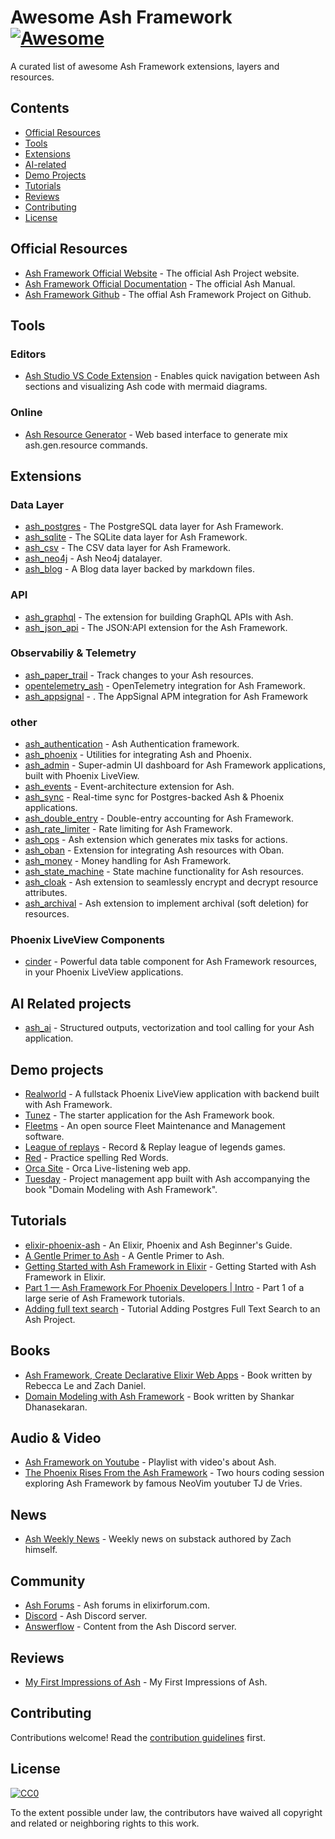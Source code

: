 # Awesome Ash Framework [![Awesome](https://awesome.re/badge.svg)](https://awesome.re)

A curated list of awesome Ash Framework extensions, layers and resources.

## Contents

- [Official Resources](#official-resources)
- [Tools](#tools)
- [Extensions](#extensions)
- [AI-related](#ai-related)
- [Demo Projects](#demo-projects)
- [Tutorials](#tutorials)
- [Reviews](#reviews)
- [Contributing](#contributing)
- [License](#license)

## Official Resources

- [Ash Framework Official Website](https://ash-hq.org/) - The official Ash Project website.
- [Ash Framework Official Documentation](https://hexdocs.pm/ash/readme.html) - The official Ash Manual.
- [Ash Framework Github](https://github.com/ash-project/ash) - The offial Ash Framework Project on Github.

## Tools

### Editors

- [Ash Studio VS Code Extension](https://marketplace.visualstudio.com/items?itemName=ketupia.ash-studio) - Enables quick navigation between Ash sections and visualizing Ash code with mermaid diagrams.

### Online

- [Ash Resource Generator](https://albinkc.github.io/ashgen/) - Web based interface to generate mix ash.gen.resource commands.

## Extensions

### Data Layer

- [ash_postgres](https://github.com/ash-project/ash_postgres) - The PostgreSQL data layer for Ash Framework.
- [ash_sqlite](https://github.com/ash-project/ash_sqlite) - The SQLite data layer for Ash Framework. 
- [ash_csv](https://github.com/ash-project/ash_csv) - The CSV data layer for Ash Framework.
- [ash_neo4j](https://github.com/diffo-dev/ash_neo4j/) - Ash Neo4j datalayer.
- [ash_blog](https://github.com/ash-project/ash_blog) - A Blog data layer backed by markdown files.

### API
- [ash_graphql](https://github.com/ash-project/ash_graphql) - The extension for building GraphQL APIs with Ash.
- [ash_json_api](https://github.com/ash-project/ash_json_api) - The JSON:API extension for the Ash Framework.

### Observabiliy & Telemetry

- [ash_paper_trail](https://github.com/ash-project/ash_paper_trail) - Track changes to your Ash resources.
- [opentelemetry_ash](https://github.com/ash-project/opentelemetry_ash) - OpenTelemetry integration for Ash Framework.
- [ash_appsignal](https://github.com/ash-project/ash_appsignal) - . The AppSignal APM integration for Ash Framework 

### other

- [ash_authentication](https://github.com/team-alembic/ash_authentication) - Ash Authentication framework.
- [ash_phoenix](https://github.com/ash-project/ash_phoenix) - Utilities for integrating Ash and Phoenix.
- [ash_admin](https://github.com/ash-project/ash_admin) - Super-admin UI dashboard for Ash Framework applications, built with Phoenix LiveView. 
- [ash_events](https://github.com/ash-project/ash_events) - Event-architecture extension for Ash. 
- [ash_sync](https://github.com/ash-project/ash_sync) - Real-time sync for Postgres-backed Ash & Phoenix applications. 
- [ash_double_entry](https://github.com/ash-project/ash_double_entry) - Double-entry accounting for Ash Framework.
- [ash_rate_limiter](https://github.com/ash-project/ash_rate_limiter) - Rate limiting for Ash Framework.
- [ash_ops](https://github.com/ash-project/ash_ops) - Ash extension which generates mix tasks for actions.
- [ash_oban](https://github.com/ash-project/ash_oban) - Extension for integrating Ash resources with Oban.
- [ash_money](https://github.com/ash-project/ash_money) - Money handling for Ash Framework.
- [ash_state_machine](https://github.com/ash-project/ash_state_machine) - State machine functionality for Ash resources.
- [ash_cloak](https://github.com/ash-project/ash_cloak) - Ash extension to seamlessly encrypt and decrypt resource attributes.
- [ash_archival](https://github.com/ash-project/ash_archival) - Ash extension to implement archival (soft deletion) for resources.

### Phoenix LiveView Components

- [cinder](https://hexdocs.pm/cinder/) - Powerful data table component for Ash Framework resources, in your Phoenix LiveView applications.

## AI Related projects

- [ash_ai](https://github.com/ash-project/ash_ai) - Structured outputs, vectorization and tool calling for your Ash application.

## Demo projects

- [Realworld](https://github.com/team-alembic/realworld) - A fullstack Phoenix LiveView application with backend built with Ash Framework.
- [Tunez](https://github.com/sevenseacat/tunez) - The starter application for the Ash Framework book.
- [Fleetms](https://github.com/jmnda-dev/fleetms) - An open source Fleet Maintenance and Management software.
- [League of replays](https://github.com/mrdotb/leagueofreplays) - Record & Replay league of legends games.
- [Red](https://github.com/dewetblomerus/red) - Practice spelling Red Words.
- [Orca Site](https://github.com/orcasound/orcasite) - Orca Live-listening web app.
- [Tuesday](https://github.com/devcarrots/tuesday) - Project management app built with Ash accompanying the book "Domain Modeling with Ash Framework". 

## Tutorials

- [elixir-phoenix-ash](https://elixir-phoenix-ash.com) - An Elixir, Phoenix and Ash Beginner's Guide.
- [A Gentle Primer to Ash](https://jon.hk/elixir/ash/a-gentle-primer-to-ash) - A Gentle Primer to Ash.
- [Getting Started with Ash Framework in Elixir](https://optimum.ba/blog/getting-started-with-ash-framework-in-elixir) - Getting Started with Ash Framework in Elixir.
- [Part 1 — Ash Framework For Phoenix Developers | Intro](https://medium.com/@lambert.kamaro/ash-framework-for-phoenix-developpers-c29b0a147552) - Part 1 of a large serie of Ash Framework tutorials.
- [Adding full text search](https://blog.1-800-rad-dude.com/posts/2025/08-13-Adding-Postgres-Full-Text-Search-to-an-Ash-Project.html) - Tutorial Adding Postgres Full Text Search to an Ash Project.

## Books

- [Ash Framework, Create Declarative Elixir Web Apps](https://pragprog.com/titles/ldash/ash-framework/) - Book written by Rebecca Le and Zach Daniel.
- [Domain Modeling with Ash Framework](https://shankardevy.gumroad.com/l/domain-modeling-with-ash/) - Book written by Shankar Dhanasekaran.

## Audio & Video

- [Ash Framework on Youtube](https://www.youtube.com/watch?v=vjnPjrCF4rs&list=PLFiGINXG7oyFh5B_2SiHI9LtdQ_f1k7pz) - Playlist with video's about Ash.
- [The Phoenix Rises From the Ash Framework](https://www.youtube.com/watch?v=5BOr3Bm_gfs) - Two hours coding session exploring Ash Framework by famous NeoVim youtuber TJ de Vries.

## News

- [Ash Weekly News](https://ashweekly.substack.com/) - Weekly news on substack authored by Zach himself.

## Community

- [Ash Forums](https://elixirforum.com/c/ash-framework-forum/) - Ash forums in elixirforum.com.
- [Discord](https://discord.com/invite/w3AXeARR2p) - Ash Discord server.
- [Answerflow](https://www.answeroverflow.com/c/711271361523351632) - Content from the Ash Discord server.

## Reviews

- [My First Impressions of Ash](https://dewetblomerus.com/2023/11/26/first-thoughts-on-ash.html) - My First Impressions of Ash.

## Contributing

Contributions welcome! Read the [contribution guidelines](CONTRIBUTING.md) first.

## License

[![CC0](https://mirrors.creativecommons.org/presskit/buttons/88x31/svg/cc-zero.svg)](https://creativecommons.org/publicdomain/zero/1.0)

To the extent possible under law, the contributors have waived all copyright and related or neighboring rights to this work.
